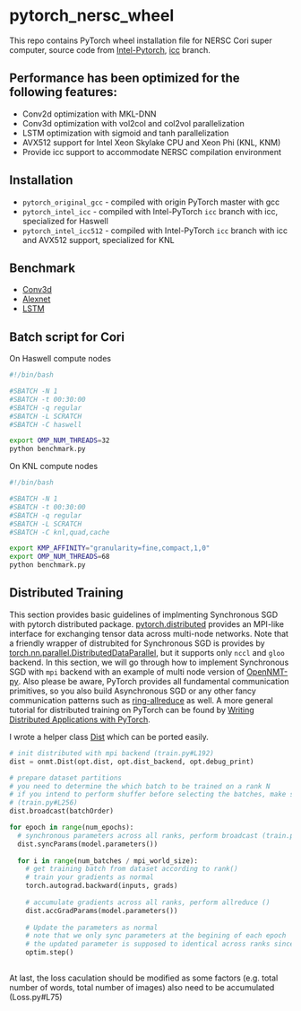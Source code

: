 # pytorch_nersc_wheel
This repo contains PyTorch wheel installation file for NERSC Cori super computer, source code from [Intel-Pytorch](https://github.com/intel/pytorch), [icc](https://github.com/intel/pytorch/tree/icc) branch.

## Performance has been optimized for the following features:
* Conv2d optimization with MKL-DNN
* Conv3d optimization with vol2col and col2vol parallelization
* LSTM optimization with sigmoid and tanh parallelization
* AVX512 support for Intel Xeon Skylake CPU and Xeon Phi (KNL, KNM)
* Provide icc support to accommodate NERSC compilation environment

## Installation
* `pytorch_original_gcc` - compiled with origin PyTorch master with gcc
* `pytorch_intel_icc` - compiled with Intel-PyTorch `icc` branch with icc, specialized for Haswell
* `pytorch_intel_icc512` - compiled with Intel-PyTorch `icc` branch with icc and AVX512 support, specialized for KNL

## Benchmark
* [Conv3d](https://github.com/MlWoo/PyTorch-benchmark)
* [Alexnet](https://github.com/mingfeima/convnet-benchmarks)
* [LSTM](https://github.com/xhzhao/pytorch-rnn-benchmark)

## Batch script for Cori
On Haswell compute nodes
```bash
#!/bin/bash

#SBATCH -N 1
#SBATCH -t 00:30:00
#SBATCH -q regular
#SBATCH -L SCRATCH
#SBATCH -C haswell

export OMP_NUM_THREADS=32
python benchmark.py
```
On KNL compute nodes
```bash
#!/bin/bash

#SBATCH -N 1
#SBATCH -t 00:30:00
#SBATCH -q regular
#SBATCH -L SCRATCH
#SBATCH -C knl,quad,cache

export KMP_AFFINITY="granularity=fine,compact,1,0"
export OMP_NUM_THREADS=68
python benchmark.py
```

## Distributed Training
This section provides basic guidelines of implmenting Synchronous SGD with pytorch distributed package. 
[pytorch.distributed](http://pytorch.org/docs/master/distributed.html) provides an MPI-like interface for exchanging tensor data across multi-node networks. Note that a friendly wrapper of distrubited for Synchronous SGD is provides by [torch.nn.parallel.DistributedDataParallel](http://pytorch.org/docs/master/nn.html#torch.nn.parallel.DistributedDataParallel), but it supports only `nccl` and `gloo` backend. 
In this section, we will go through how to implement Synchronous SGD with `mpi` backend with an example of multi node version of [OpenNMT-py](https://github.com/mingfeima/OpenNMT-py/tree/dist). Also please be aware, PyTorch provides all fundamental communication primitives, so you also build Asynchronous SGD or any other fancy communication patterns such as [ring-allreduce](http://pytorch.org/tutorials/intermediate/dist_tuto.html#our-own-ring-allreduce) as well.
A more general tutorial for distributed training on PyTorch can be found by [Writing Distributed Applications with PyTorch](http://pytorch.org/tutorials/intermediate/dist_tuto.html).

I wrote a helper class [Dist](https://github.com/mingfeima/OpenNMT-py/blob/dist/onmt/Dist.py) which can be ported easily.
```python
# init distributed with mpi backend (train.py#L192)
dist = onmt.Dist(opt.dist, opt.dist_backend, opt.debug_print)

# prepare dataset partitions
# you need to determine the which batch to be trained on a rank N
# if you intend to perform shuffer before selecting the batches, make sure the shuffled batch order is unique across all ranks
# (train.py#L256)
dist.broadcast(batchOrder)

for epoch in range(num_epochs):
  # synchronous parameters across all ranks, perform broadcast (train.py#L259)
  dist.syncParams(model.parameters())
  
  for i in range(num_batches / mpi_world_size):
    # get training batch from dataset according to rank()
    # train your gradients as normal
    torch.autograd.backward(inputs, grads)
     
    # accumulate gradients across all ranks, perform allreduce ()
    dist.accGradParams(model.parameters())
    
    # Update the parameters as normal
    # note that we only sync parameters at the begining of each epoch
    # the updated parameter is supposed to identical across ranks since the accumulated gradient is identical
    optim.step()
  
```
At last, the loss caculation should be modified as some factors (e.g. total number of words, total number of images) also need to be accumulated (Loss.py#L75)
